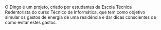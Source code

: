 O Dingo é um projeto, criado por estudantes da Escola Técnica Redentorista do curso Técnico de Informática, que tem como objetivo simular os gastos de energia de uma residência e dar dicas conscientes de como evitar estes gastos.